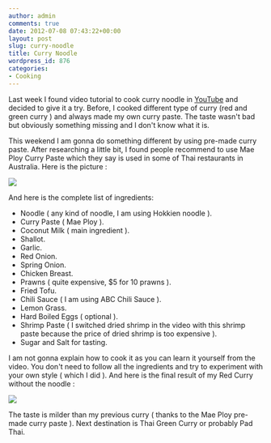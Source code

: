 ```yaml
---
author: admin
comments: true
date: 2012-07-08 07:43:22+00:00
layout: post
slug: curry-noodle
title: Curry Noodle
wordpress_id: 876
categories:
- Cooking
---
```


Last week I found video tutorial to cook curry noodle in [YouTube](http://www.youtube.com/watch?v=lMrFr8Eh_yM) and decided to give it a try. Before, I cooked different type of curry (red and green curry ) and always made my own curry paste. The taste wasn't bad but obviously something missing and I don't know what it is.

This weekend I am gonna do something different by using pre-made curry paste. After researching a little bit, I found people recommend to use Mae Ploy Curry Paste which they say is used in some of Thai restaurants in Australia. Here is the picture :


[![](http://blog.rudylee.com/wp-content/uploads/2012/07/mae-ploy-150x150.jpg)](http://blog.rudylee.com/wp-content/uploads/2012/07/mae-ploy.jpg)


And here is the complete list of ingredients:

* Noodle ( any kind of noodle, I am using Hokkien noodle ).
* Curry Paste ( Mae Ploy ).
* Coconut Milk ( main ingredient ).
* Shallot.
* Garlic.
* Red Onion.
* Spring Onion.
* Chicken Breast.
* Prawns ( quite expensive, $5 for 10 prawns ).
* Fried Tofu.
* Chili Sauce ( I am using ABC Chili Sauce ).
* Lemon Grass.
* Hard Boiled Eggs ( optional ).
* Shrimp Paste ( I switched dried shrimp in the video with this shrimp paste because the price of dried shrimp is too expensive ).
* Sugar and Salt for tasting.


I am not gonna explain how to cook it as you can learn it yourself from the video. You don't need to follow all the ingredients and try to experiment with your own style ( which I did ). And here is the final result of my Red Curry without the noodle :

[![](http://blog.rudylee.com/wp-content/uploads/2012/07/curry-150x150.jpg)](http://blog.rudylee.com/wp-content/uploads/2012/07/curry.jpg)

The taste is milder than my previous curry ( thanks to the Mae Ploy pre-made curry paste ). Next destination is Thai Green Curry or probably Pad Thai.

